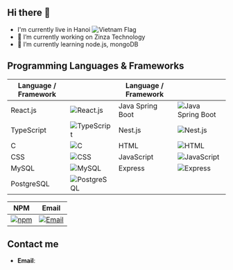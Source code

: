 ## Hi there 👋
- I'm currently live in Hanoi ![Vietnam Flag](https://upload.wikimedia.org/wikipedia/commons/thumb/2/21/Flag_of_Vietnam.svg/20px-Flag_of_Vietnam.svg.png)
- 🔭 I’m currently working on Zinza Technology
- 🌱 I’m currently learning node.js, mongoDB

## Programming Languages & Frameworks

| Language / Framework |  | Language / Framework |  |
| -------------------- | ---- | -------------------- | ---- |
| React.js             | ![React.js](https://img.icons8.com/ultraviolet/40/000000/react.png) | Java Spring Boot     | ![Java Spring Boot](https://img.icons8.com/color/48/000000/java-coffee-cup-logo.png) |
| TypeScript           | ![TypeScript](https://img.icons8.com/color/48/000000/typescript.png)   | Nest.js              | ![Nest.js](https://img.icons8.com/color/48/000000/nestjs.png) |
| C                    | ![C](https://img.icons8.com/color/48/000000/c-programming.png)         | HTML                 | ![HTML](https://img.icons8.com/color/48/000000/html-5.png) |
| CSS                  | ![CSS](https://img.icons8.com/color/48/000000/css3.png)                 | JavaScript           | ![JavaScript](https://img.icons8.com/color/48/000000/javascript.png) |
| MySQL                | ![MySQL](https://img.icons8.com/ios-filled/50/000000/mysql-logo.png) | Express              | ![Express](https://img.icons8.com/color/48/000000/express.png) |
| PostgreSQL           | ![PostgreSQL](https://img.icons8.com/color/48/000000/postgreesql.png) |

|     NPM     |     Email   |
|-------------|-------------|
|[![npm](https://img.icons8.com/color/48/000000/npm.png)](https://www.npmjs.com/~khanhtk0038)|[![Email](https://img.icons8.com/ios-filled/50/000000/secured-letter.png)](trikhanhtk0038@gmail.com)|
## Contact me
- **Email**: 



